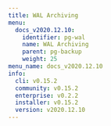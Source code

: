 ```yaml
---
title: WAL Archiving
menu:
  docs_v2020.12.10:
    identifier: pg-wal
    name: WAL Archiving
    parent: pg-backup
    weight: 25
menu_name: docs_v2020.12.10
info:
  cli: v0.15.2
  community: v0.15.2
  enterprise: v0.2.2
  installer: v0.15.2
  version: v2020.12.10
---
```


